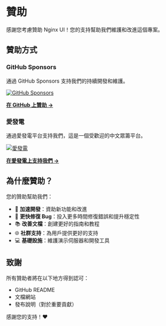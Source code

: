 # 贊助

感謝您考慮贊助 Nginx UI！您的支持幫助我們維護和改進這個專案。

## 贊助方式

### GitHub Sponsors
通過 GitHub Sponsors 支持我們的持續開發和維護。

[![GitHub Sponsors](https://img.shields.io/badge/GitHub-Sponsors-ea4aaa?style=for-the-badge&logo=github-sponsors&logoColor=white)](https://github.com/sponsors/nginxui)

[**在 GitHub 上贊助 →**](https://github.com/sponsors/nginxui)

### 愛發電
通過愛發電平台支持我們，這是一個受歡迎的中文眾籌平台。

[![愛發電](https://img.shields.io/badge/愛發電-Support-946ce6?style=for-the-badge&logo=data:image/svg+xml;base64,PHN2ZyB3aWR0aD0iMjQiIGhlaWdodD0iMjQiIHZpZXdCb3g9IjAgMCAyNCAyNCIgZmlsbD0ibm9uZSIgeG1sbnM9Imh0dHA6Ly93d3cudzMub3JnLzIwMDAvc3ZnIj4KPHBhdGggZD0iTTEyIDJMMTMuMDkgOC4yNkwyMCA5TDEzLjA5IDE1Ljc0TDEyIDIyTDEwLjkxIDE1Ljc0TDQgOUwxMC45MSA4LjI2TDEyIDJaIiBmaWxsPSJ3aGl0ZSIvPgo8L3N2Zz4K)](https://afdian.com/a/nginxui)

[**在愛發電上支持我們 →**](https://afdian.com/a/nginxui)

## 為什麼贊助？

您的贊助幫助我們：
- 🚀 **加速開發**：資助新功能和改進
- 🐛 **更快修復 Bug**：投入更多時間修復錯誤和提升穩定性
- 📚 **改善文檔**：創建更好的指南和教程
- 🌐 **社群支持**：為用戶提供更好的支持
- 💻 **基礎設施**：維護演示伺服器和開發工具

## 致謝

所有贊助者將在以下地方得到認可：
- GitHub README
- 文檔網站
- 發布說明（對於重要貢獻）

感謝您的支持！❤️ 